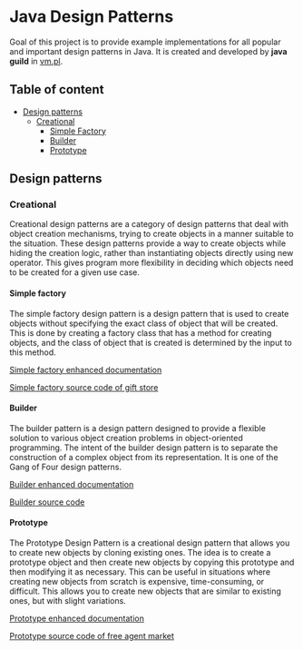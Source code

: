 # Java Design Patterns

Goal of this project is to provide example implementations for all popular and important design patterns in Java.
It is created and developed by **java guild** in [vm.pl](https://vm.pl/).

## Table of content

- [Design patterns](#design-patterns)
    - [Creational](#creational)
        - [Simple Factory](#simple-factory)
        - [Builder](#builder)
        - [Prototype](#prototype)

## Design patterns

### Creational

Creational design patterns are a category of design patterns that deal with object creation mechanisms, trying to create objects in a manner suitable to the
situation. These design patterns provide a way to create objects while hiding the creation logic, rather than instantiating objects directly using new operator.
This gives program more flexibility in deciding which objects need to be created for a given use case.

#### Simple factory

The simple factory design pattern is a design pattern that is used to create objects without specifying the exact class
of object that will be created. This is
done by creating a factory class that has a method for creating objects, and the class of object that is created is
determined by the input to this method.

[Simple factory enhanced documentation](./src/main/java/pl/vm/javaguild/designpatterns/pattern/creational/simplefactory/SIMPLE_FACTORY.md)

[Simple factory source code of gift store](https://github.com/vmpl/java-design-patterns/tree/develop/src/main/java/pl/vm/javaguild/designpatterns/pattern/creational/simplefactory)

#### Builder

The builder pattern is a design pattern designed to provide a flexible solution to various object creation problems in object-oriented programming. The intent of the builder design pattern is to separate the construction of a complex object from its representation. It is one of the Gang of Four design patterns.

[Builder enhanced documentation](./src/main/java/pl/vm/javaguild/designpatterns/pattern/creational/builder/README.md)

[Builder source code ](https://github.com/vmpl/java-design-patterns/tree/develop/src/main/java/pl/vm/javaguild/designpatterns/pattern/creational/builder)


#### Prototype

The Prototype Design Pattern is a creational design pattern that allows you to create new objects by cloning existing
ones. The idea is to create a prototype object and then create new objects by copying this prototype and then modifying
it as necessary. This can be useful in situations where creating new objects from scratch is expensive, time-consuming,
or difficult. This allows you to create new objects that are similar to existing ones, but with slight variations.

[Prototype enhanced documentation](./src/main/java/pl/vm/javaguild/designpatterns/pattern/creational/prototype/PROTOTYPE.md)

[Prototype source code of free agent market](https://github.com/vmpl/java-design-patterns/tree/develop/src/main/java/pl/vm/javaguild/designpatterns/pattern/creational/prototype)